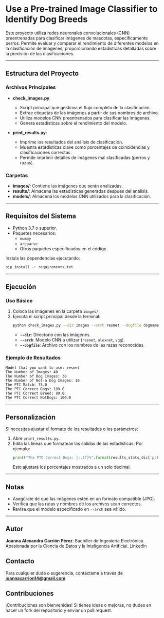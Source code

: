 # Use a Pre-trained Image Classifier to Identify Dog Breeds

Este proyecto utiliza redes neuronales convolucionales (CNN) preentrenadas para clasificar imágenes de mascotas, específicamente perros. Permite evaluar y comparar el rendimiento de diferentes modelos en la clasificación de imágenes, proporcionando estadísticas detalladas sobre la precisión de las clasificaciones.

---

## Estructura del Proyecto

### Archivos Principales

- **check_images.py**: 
  - Script principal que gestiona el flujo completo de la clasificación.
  - Extrae etiquetas de las imágenes a partir de sus nombres de archivo.
  - Utiliza modelos CNN preentrenados para clasificar las imágenes.
  - Genera estadísticas sobre el rendimiento del modelo.

- **print_results.py**: 
  - Imprime los resultados del análisis de clasificación.
  - Muestra estadísticas clave como porcentajes de coincidencias y clasificaciones correctas.
  - Permite imprimir detalles de imágenes mal clasificadas (perros y razas).

### Carpetas

- **images/**: Contiene las imágenes que serán analizadas.
- **results/**: Almacena las estadísticas generadas después del análisis.
- **models/**: Almacena los modelos CNN utilizados para la clasificación.

---

## Requisitos del Sistema

- Python 3.7 o superior.
- Paquetes necesarios:
  - `numpy`
  - `argparse`
  - Otros paquetes especificados en el código.

Instala las dependencias ejecutando:
```bash
pip install -r requirements.txt
```

---

## Ejecución

### Uso Básico

1. Coloca las imágenes en la carpeta `images/`.
2. Ejecuta el script principal desde la terminal:
   ```bash
   python check_images.py --dir images --arch resnet --dogfile dognames.txt
   ```
   - **`--dir`**: Directorio con las imágenes.
   - **`--arch`**: Modelo CNN a utilizar (`resnet`, `alexnet`, `vgg`).
   - **`--dogfile`**: Archivo con los nombres de las razas reconocidas.

### Ejemplo de Resultados

```
Model that you want to use: resnet
The Number of Images: 40 
The Number of Dog Images: 30 
The Number of Not-a Dog Images: 10
The PTC Match: 75.0
The PTC Correct Dogs: 100.0
The PTC Correct Breed: 80.0
The PTC Correct NotDogs: 100.0
```

---

## Personalización

Si necesitas ajustar el formato de los resultados o los parámetros:

1. Abre `print_results.py`.
2. Edita las líneas que formatean las salidas de las estadísticas. Por ejemplo:
   ```python
   print("The PTC Correct Dogs: {:.1f}%".format(results_stats_dic['pct_correct_dogs']))
   ```
   Esto ajustará los porcentajes mostrados a un solo decimal.

---

## Notas

- Asegúrate de que las imágenes estén en un formato compatible (JPG).
- Verifica que las rutas y nombres de los archivos sean correctos.
- Revisa que el modelo especificado en `--arch` sea válido.

---

## Autor
**Joanna Alexandra Carrión Pérez**: Bachiller de Ingeniería Electrónica. Apasionada por la Ciencia de Datos y la Inteligencia Artificial. [LinkedIn](https://www.linkedin.com/in/joanna-carrion-perez/)

## Contacto
Para cualquier duda o sugerencia, contáctame a través de **joannacarrion14@gmail.com**.

## Contribuciones
¡Contribuciones son bienvenidas! Si tienes ideas o mejoras, no dudes en hacer un fork del repositorio y enviar un pull request. 

